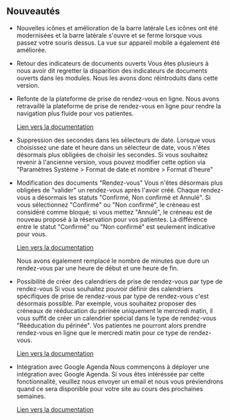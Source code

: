 ## Nouveautés

- Nouvelles icônes et amélioration de la barre latérale
  Les icônes ont été modernisées et la barre latérale s'ouvre et se ferme lorsque vous passez votre souris dessus.
  La vue sur appareil mobile a également été améliorée.

- Retour des indicateurs de documents ouverts
  Vous êtes plusieurs à nous avoir dit regretter la disparition des indicateurs de documents ouverts dans les modules.
  Nous les avons donc réintroduits dans cette version.

- Refonte de la plateforme de prise de rendez-vous en ligne.
  Nous avons retravaillé la plateforme de prise de rendez-vous en ligne pour rendre la navigation plus fluide pour vos patientes.

  [Lien vers la documentation](https://doc.sagesfemmesdemaia.fr/maia/rendez-vous/comment-vos-patientes-prennent-rendez-vous/)

- Suppression des secondes dans les sélecteurs de date.
  Lorsque vous choisissez une date et heure dans un sélecteur de date, vous n'êtes désormais plus obligées de choisir les secondes.
  Si vous souhaitez revenir à l'ancienne version, vous pouvez modifier cette option via "Paramètres Système > Format de date et nombre > Format d'heure"

- Modification des documents "Rendez-vous"
  Vous n'êtes désormais plus obligées de "valider" un rendez-vous après l'avoir créé.
  Chaque rendez-vous a désormais les statuts "Confirmé, Non confirmé et Annulé".
  Si vous sélectionnez "Confirmé" ou "Non confirmé", le créneau est considéré comme bloqué; si vous mettez "Annulé", le créneau est de nouveau proposé à la réservation pour vos patientes.
  La différence entre le statut "Confirmé" ou "Non confirmé" est seulement indicative pour vous.

  [Lien vers la documentation](https://doc.sagesfemmesdemaia.fr/maia/rendez-vous/)

  Nous avons également remplacé le nombre de minutes que dure un rendez-vous par une heure de début et une heure de fin.

- Possibilité de créer des calendriers de prise de rendez-vous par type de rendez-vous
  Si vous souhaitez pouvoir définir des calendriers spécifiques de prise de rendez-vous par type de rendez-vous c'est désormais possible.
  Par exemple, vous souhaitez proposer des créneaux de rééducation du périnée uniquement le mercredi matin, il vous suffit de créer un calendrier spécial dans le type de rendez-vous "Rééducation du périnée".
  Vos patientes ne pourront alors prendre rendez-vous en ligne que le mercredi matin pour ce type de rendez-vous.

  [Lien vers la documentation](https://doc.sagesfemmesdemaia.fr/maia/rendez-vous/configurer-la-plateforme-en-ligne/)
  

- Intégration avec Google Agenda
  Nous commençons à déployer une intégration avec Google Agenda. Si vous êtes intéréssée par cette fonctionnalité, veuillez nous envoyer un email et nous vous préviendrons quand ce sera disponible pour votre site au cours des prochaines semaines.
  
  [Lien vers la documentation](https://doc.sagesfemmesdemaia.fr/maia/rendez-vous/synchronisation_avec_google_agenda/#lier-maia-et-google-agenda)